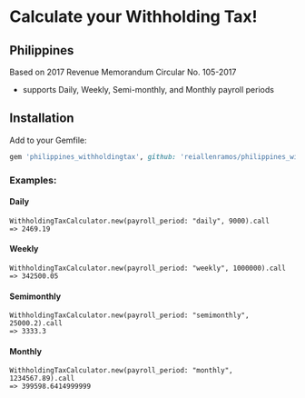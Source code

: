 # Calculate your Withholding Tax!
## Philippines

Based on 2017 Revenue Memorandum Circular No. 105-2017
* supports Daily, Weekly, Semi-monthly, and Monthly payroll periods

## Installation
Add to your Gemfile:

```ruby
gem 'philippines_withholdingtax', github: 'reiallenramos/philippines_withholdingtax'
```

### Examples:

#### Daily
```console
WithholdingTaxCalculator.new(payroll_period: "daily", 9000).call
=> 2469.19
```

#### Weekly
```console
WithholdingTaxCalculator.new(payroll_period: "weekly", 1000000).call
=> 342500.05
```

#### Semimonthly
```console
WithholdingTaxCalculator.new(payroll_period: "semimonthly", 25000.2).call
=> 3333.3
```

#### Monthly
```console
WithholdingTaxCalculator.new(payroll_period: "monthly", 1234567.89).call
=> 399598.6414999999
```
